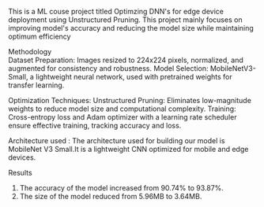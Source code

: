 This is a ML couse project titled Optimzing DNN's for edge device deployment using Unstructured Pruning.
This project mainly focuses on improving model's accuracy and reducing the model size while maintaining optimum efficiency


Methodology  
Dataset Preparation: Images resized to 224x224 pixels, normalized, and augmented for consistency and robustness.
Model Selection: MobileNetV3-Small, a lightweight neural network, used with pretrained weights for transfer learning.

Optimization Techniques:
Unstructured Pruning: Eliminates low-magnitude weights to reduce model size and computational complexity.
Training: Cross-entropy loss and Adam optimizer with a learning rate scheduler ensure effective training, tracking accuracy and loss.

Architecture used :
The architecture used for building our model is MobileNet V3 Small.It is a lightweight CNN optimized for mobile and edge devices.


Results
1) The accuracy of the model increased from 90.74% to 93.87%.
2) The size of the model reduced from 5.96MB to 3.64MB.
